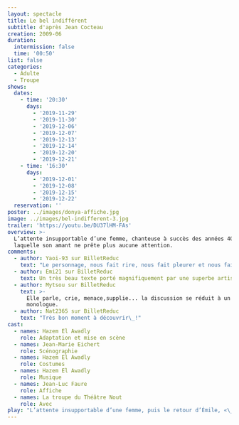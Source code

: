 ```yaml
---
layout: spectacle
title: Le bel indifférent
subtitle: d'après Jean Cocteau
creation: 2009-06
duration:
  intermission: false
  time: '00:50'
list: false
categories:
  - Adulte
  - Troupe
shows:
  dates:
    - time: '20:30'
      days:
        - '2019-11-29'
        - '2019-11-30'
        - '2019-12-06'
        - '2019-12-07'
        - '2019-12-13'
        - '2019-12-14'
        - '2019-12-20'
        - '2019-12-21'
    - time: '16:30'
      days:
        - '2019-12-01'
        - '2019-12-08'
        - '2019-12-15'
        - '2019-12-22'
  reservation: ''
poster: ../images/donya-affiche.jpg
image: ../images/bel-indifferent-3.jpg
trailer: 'https://youtu.be/DU37lHM-FAs'
overview: >-
  L’attente insupportable d’une femme, chanteuse à succès des années 40, à
  laquelle son amant ne prête plus aucune attention.
comments:
  - author: Yaoi-93 sur BilletReduc
    text: "Le personnage, nous fait rire, nous fait pleurer et nous fait passer par tout un tas d'émotions et c'est magique\_!"
  - author: Emi21 sur BilletReduc
    text: Un très beau texte porté magnifiquement par une superbe artiste en devenir
  - author: Mytsou sur BilletReduc
    text: >-
      Elle parle, crie, menace,supplie... la discussion se réduit à un
      monologue.
  - author: Nat2365 sur BilletReduc
    text: "Très bon moment à découvrir\_!"
cast:
  - names: Hazem El Awadly
    role: Adaptation et mise en scène
  - names: Jean-Marie Eichert
    role: Scénographie
  - names: Hazem El Awadly
    role: Costumes
  - names: Hazem El Awadly
    role: Musique
  - names: Jean-Luc Faure
    role: Affiche
  - names: La troupe du Théâtre Nout
    role: Avec
play: "L’attente insupportable d’une femme, puis le retour d’Émile, «\_bel indifférent\_», et le dialogue, se mutant en monologue, d’une amoureuse qui vide son cœur à son amant stoïque, dissimulé derrière son journal…\n\nTragédie pathétique de celui prêt à tout pour ne pas perdre ce qu’il a déjà perdu depuis longtemps.\n\nCe texte fut écrit en 1940, par Jean Cocteau pour son amie la môme Piaf. Poignant, tragique et drôle à sa façon, il nous entraîne dans les méandres de la folie amoureuse qui transforme les protagonistes du texte en 2 entités\_: celui qui est attendu et celui qui attend…"
---
```


